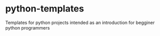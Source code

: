 # python-templates
Templates for python projects intended as an introduction for begginer python programmers
